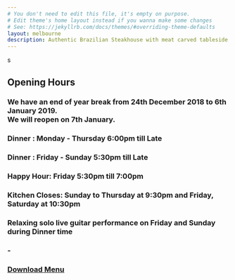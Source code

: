 ```yaml
---
# You don't need to edit this file, it's empty on purpose.
# Edit theme's home layout instead if you wanna make some changes
# See: https://jekyllrb.com/docs/themes/#overriding-theme-defaults
layout: melbourne
description: Authentic Brazilian Steakhouse with meat carved tableside. Great for both private or group dining. 
---
```

<div class="body_contain_main">
</div>        

<footer id="footer">
    <div class="container">     
s
		<div class="opening-hours-cls">
        <aside id="text-2" class="widget widget_text"><h1 class="widget-title">Opening Hours</h1>
        <div class="textwidget">	<div class="textwidget"><h3>We have an end of year break from 24th December 2018 to 6th January 2019. <br>We will reopen on 7th January.</h3><h3>Dinner : Monday - Thursday 6:00pm till Late</h3>
<h3>Dinner : Friday - Sunday 5:30pm till Late</h3> 
<h3>Happy Hour: Friday 5:30pm till 7:00pm 
<h3>Kitchen Closes: Sunday to Thursday at 9:30pm and Friday, Saturday at 10:30pm</h3>
<h3>Relaxing solo live guitar performance on Friday and Sunday during Dinner time</h3>
<h3>-</h3>
                <h3 id="download-menu"><a href="/wp-content/uploads/2014/06/bchurrasco_menu.pdf" target="_blank">Download Menu</a></h3><br>

